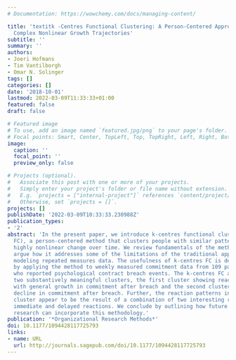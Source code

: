 ```yaml
---
# Documentation: https://wowchemy.com/docs/managing-content/

title: 'textitk -Centres Functional Clustering: A Person-Centered Approach to Modeling
  Complex Nonlinear Growth Trajectories'
subtitle: ''
summary: ''
authors:
- Joeri Hofmans
- Tim Vantilborgh
- Omar N. Solinger
tags: []
categories: []
date: '2018-10-01'
lastmod: 2022-03-09T11:33:33+01:00
featured: false
draft: false

# Featured image
# To use, add an image named `featured.jpg/png` to your page's folder.
# Focal points: Smart, Center, TopLeft, Top, TopRight, Left, Right, BottomLeft, Bottom, BottomRight.
image:
  caption: ''
  focal_point: ''
  preview_only: false

# Projects (optional).
#   Associate this post with one or more of your projects.
#   Simply enter your project's folder or file name without extension.
#   E.g. `projects = ["internal-project"]` references `content/project/deep-learning/index.md`.
#   Otherwise, set `projects = []`.
projects: []
publishDate: '2022-03-09T10:33:33.230988Z'
publication_types:
- '2'
abstract: 'In the present paper, we introduce k-centres functional clustering (k-centres
  FC), a person-centered method that clusters people with similar patterns of complex,
  highly nonlinear change over time. We review fundamentals of the methodology and
  argue how it addresses some of the limitations of the traditional approaches to
  modeling repeated measures data. The usefulness of k-centres FC is demonstrated
  by applying the method to weekly measured commitment data from 109 participants
  who reported psychological contract breach events. The k-centres FC analysis shows
  two substantively meaningful clusters, the first cluster showing reaction patterns
  with general growth in commitment after breach and the second cluster showing general
  decline in commitment after breach. Further, the reaction patterns in the second
  cluster appear to be the result of a combination of two interesting reaction logics:
  immediate and delayed reactions. We conclude by outlining how future organizational
  research can incorporate this methodology.'
publication: '*Organizational Research Methods*'
doi: 10.1177/1094428117725793
links:
- name: URL
  url: http://journals.sagepub.com/doi/10.1177/1094428117725793
---
```

